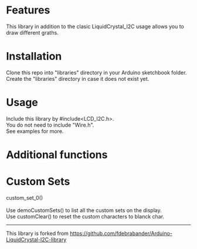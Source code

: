 # Features #
This library in addition to the clasic LiquidCrystal_I2C usage allows you to draw different graths.

# Installation #
Clone this repo into "libraries" directory in your Arduino sketchbook folder. </br>
Create the "libraries" directory in case it does not exist yet.

# Usage #
Include this library by #include<LCD_I2C.h>. </br>
You do not need to include "Wire.h". </br>
See examples for more.

# Additional functions #

# Custom Sets #
custom_set_0() </br>
</br>
Use demoCustomSets() to list all the custom sets on the display.</br>
Use customClear() to reset the custom characters to blanck char.

-------------------------------------------------------------------------------------------------------------------
This library is forked from https://github.com/fdebrabander/Arduino-LiquidCrystal-I2C-library
